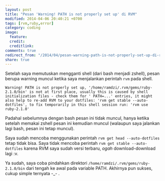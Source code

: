 ```yaml
---
layout: post
title: "Pesan 'Warning! PATH is not properly set up' di RVM"
modified: 2014-04-06 20:40:21 +0700
tags: [rvm,ruby,error]
category: coding
image:
  feature: 
  credit: 
  creditlink: 
comments: true
redirect_from: "/2014/04/pesan-warning-path-is-not-properly-set-up-di-rvm/"
share: true
---
```


Setelah saya memutuskan mengganti shell (dari bash menjadi zshell), pesan berupa warning muncul ketika saya menjalankan perintah `rvm` pada shell.

    Warning! PATH is not properly set up, '/home/ramdzi/.rvm/gems/ruby-2.1.0/bin' is not at first place, usually this is caused by shell initialization files - check them for ' PATH=...' entries, it might also help to re-add RVM to your dotfiles: 'rvm get stable --auto-dotfiles', to fix temporarily in this shell session run: 'rvm use ruby-2.1.0'

Padahal sebelumnya dengan bash pesan ini tidak muncul, hanya ketika setelah memakai zshell pesan ini kemudian muncul (walaupun saya jalankan lagi bash, pesan ini tetap muncul).

Saya sudah mencoba menggunakan perintah `rvm get head --auto-dotfiles` tetap tidak bisa. Saya tidak mencoba perintah `rvm get stable --auto-dotfiles` karena RVM saya sudah versi terbaru, *ogah* download-download lagi :v.

Ya sudah, saya coba pindahkan direktori `/home/ramdzi/.rvm/gems/ruby-2.1.0/bin` dari tengah ke awal pada variable PATH. Akhirnya pun sukses, cukup simple ternyata -_- .
